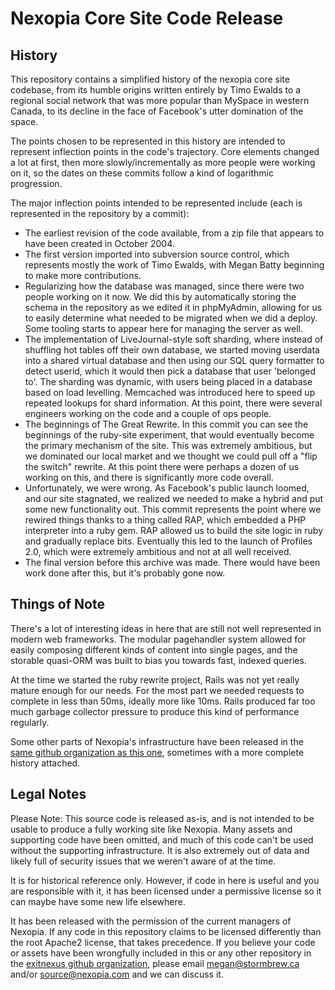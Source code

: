 # Nexopia Core Site Code Release

## History

This repository contains a simplified history of the nexopia core site codebase,
from its humble origins written entirely by Timo Ewalds to a regional social
network that was more popular than MySpace in western Canada, to its decline 
in the face of Facebook's utter domination of the space.

The points chosen to be represented in this history are intended to represent
inflection points in the code's trajectory. Core elements changed a lot at first, then
more slowly/incrementally as more people were working on it, so the dates on
these commits follow a kind of logarithmic progression.

The major inflection points intended to be represented include (each is represented 
in the repository by a commit):

- The earliest revision of the code available, from a zip file that appears to have
been created in October 2004.
- The first version imported into subversion source control, which represents mostly
the work of Timo Ewalds, with Megan Batty beginning to make more contributions.
- Regularizing how the database was managed, since there were two people working
on it now. We did this by automatically storing the schema in the repository
as we edited it in phpMyAdmin, allowing for us to easily determine what needed
to be migrated when we did a deploy. Some tooling starts to appear here for
managing the server as well.
- The implementation of LiveJournal-style soft sharding, where instead of shuffling
hot tables off their own database, we started moving userdata into a shared virtual
database and then using our SQL query formatter to detect userid, which it would then
pick a database that user 'belonged to'. The sharding was dynamic, with users being
placed in a database based on load levelling. Memcached was introduced here to speed
up repeated lookups for shard information. At this point, there were several engineers
working on the code and a couple of ops people.
- The beginnings of The Great Rewrite. In this commit you can see the beginnings of the
ruby-site experiment, that would eventually become the primary mechanism of the site.
This was extremely ambitious, but we dominated our local market and we thought we could
pull off a "flip the switch" rewrite. At this point there were perhaps a dozen of us
working on this, and there is significantly more code overall.
- Unfortunately, we were wrong. As Facebook's public launch loomed, and our site stagnated,
we realized we needed to make a hybrid and put some new functionality out. This commit
represents the point where we rewired things thanks to a thing called RAP, which
embedded a PHP interpreter into a ruby gem. RAP allowed us to build the site logic in
ruby and gradually replace bits. Eventually this led to the launch of Profiles 2.0,
which were extremely ambitious and not at all well received.
- The final version before this archive was made. There would have been work done after
this, but it's probably gone now.

## Things of Note

There's a lot of interesting ideas in here that are still not well represented in modern web 
frameworks. The modular pagehandler system allowed for easily composing different kinds of 
content into single pages, and the storable quasi-ORM was built to bias you towards fast, 
indexed queries.

At the time we started the ruby rewrite project, Rails was not yet really mature enough for
our needs. For the most part we needed requests to complete in less than 50ms, ideally more
like 10ms. Rails produced far too much garbage collector pressure to produce this kind of
performance regularly.

Some other parts of Nexopia's infrastructure have been released in the 
[same github organization as this one](https://github.com/exitnexus), sometimes with
a more complete history attached.

## Legal Notes

Please Note: This source code is released as-is, and is not intended to be usable
to produce a fully working site like Nexopia. Many assets and supporting code
have been omitted, and much of this code can't be used without the supporting
infrastructure. It is also extremely out of data and likely full of security issues
that we weren't aware of at the time.

It is for historical reference only. However, if code in here is useful and you are
responsible with it, it has been licensed under a permissive license so it can maybe
have some new life elsewhere.

It has been released with the permission of the current managers of Nexopia. If 
any code in this repository claims to be licensed differently than the root Apache2
license, that takes precedence. If you believe your code or assets have been wrongfully
included in this or any other repository in the [exitnexus github organization](https://github.com/exitnexus), 
please email megan@stormbrew.ca and/or source@nexopia.com  and we can discuss it.
